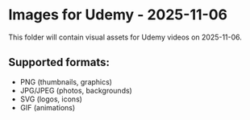 # Images for Udemy - 2025-11-06

This folder will contain visual assets for Udemy videos on 2025-11-06.

## Supported formats:
- PNG (thumbnails, graphics)
- JPG/JPEG (photos, backgrounds)
- SVG (logos, icons)
- GIF (animations)
